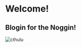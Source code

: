 # Welcome!
## Blogin for the Noggin!

![cthulu](https://justinawilliams.files.wordpress.com/2012/04/cthulhu_rising_by_somniturne1.jpg "TORTO")

